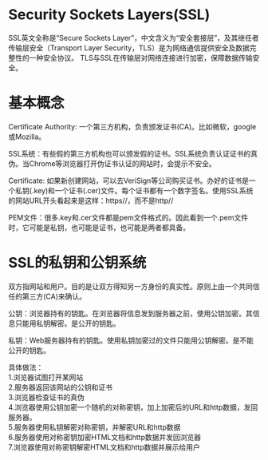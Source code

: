 # Security Sockets Layers(SSL)
SSL英文全称是“Secure Sockets Layer”，中文含义为“安全套接层”，及其继任者传输层安全（Transport Layer Security，TLS）是为网络通信提供安全及数据完整性的一种安全协议。 TLS与SSL在传输层对网络连接进行加密，保障数据传输安全。

# 基本概念

Certificate Authority: 一个第三方机构，负责颁发证书(CA)。比如微软，google或Mozilla。  

SSL系统：有些假的第三方机构也可以颁发假的证书。SSL系统负责认证证书的真伪。当Chrome等浏览器打开伪证书认证的网站时，会提示不安全。  

Certificate: 如果新创建网站，可以去VeriSign等公司购买证书。办好的证书是一个私钥(.key)和一个证书(.cer)文件。每个证书都有一个数字签名。使用SSL系统的网站URL开头看起来是这样：https//，而不是http//  

PEM文件：很多.key和.cer文件都是pem文件格式的。因此看到一个.pem文件时，它可能是私钥，也可能是证书，也可能是两者都具备。  



# SSL的私钥和公钥系统

双方指网站和用户。目的是让双方得知另一方身份的真实性。原则上由一个共同信任的第三方(CA)来确认。  

公钥：浏览器持有的钥匙。在浏览器将信息发到服务器之前，使用公钥加密。其信息只能用私钥解密。是公开的钥匙。  

私钥：Web服务器持有的钥匙。使用私钥加密过的文件只能用公钥解密。是不能公开的钥匙。  

具体做法：  
1.浏览器试图打开某网站  
2.服务器返回该网站的公钥和证书  
3.浏览器检查证书的真伪  
4.浏览器使用公钥加密一个随机的对称密钥，加上加密后的URL和http数据，发回服务器。  
5.服务器使用私钥解密对称密钥，并解密URL和http数据  
6.服务器使用对称密钥加密HTML文档和http数据并发回浏览器  
7.浏览器使用对称密钥解密HTML文档和http数据并展示给用户  







